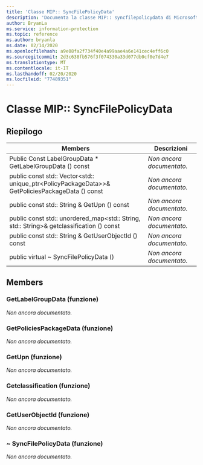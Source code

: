 ```yaml
---
title: 'Classe MIP:: SyncFilePolicyData'
description: 'Documenta la classe MIP:: syncfilepolicydata di Microsoft Information Protection (MIP) SDK.'
author: BryanLa
ms.service: information-protection
ms.topic: reference
ms.author: bryanla
ms.date: 02/14/2020
ms.openlocfilehash: a9e08fa2f734f40e4a99aae4a6e141cec4eff6c0
ms.sourcegitcommit: 2d3c638fb576f3f074330a33d077db0cf0e7d4e7
ms.translationtype: MT
ms.contentlocale: it-IT
ms.lasthandoff: 02/20/2020
ms.locfileid: "77489351"
---
```

# <a name="class-mipsyncfilepolicydata"></a>Classe MIP:: SyncFilePolicyData 
  
## <a name="summary"></a>Riepilogo
 Members                        | Descrizioni                                
--------------------------------|---------------------------------------------
Public Const LabelGroupData * GetLabelGroupData () const  | _Non ancora documentato._
public const std:: Vector\<std:: unique_ptr\<PolicyPackageData\>\>& GetPoliciesPackageData () const  | _Non ancora documentato._
public const std:: String & GetUpn () const  | _Non ancora documentato._
public const std:: unordered_map\<std:: String, std:: String\>& getclassification () const  | _Non ancora documentato._
public const std:: String & GetUserObjectId () const  | _Non ancora documentato._
public virtual ~ SyncFilePolicyData ()  | _Non ancora documentato._
  
## <a name="members"></a>Members
  
### <a name="getlabelgroupdata-function"></a>GetLabelGroupData (funzione)
_Non ancora documentato._

  
### <a name="getpoliciespackagedata-function"></a>GetPoliciesPackageData (funzione)
_Non ancora documentato._

  
### <a name="getupn-function"></a>GetUpn (funzione)
_Non ancora documentato._

  
### <a name="getclassificationlist-function"></a>Getclassification (funzione)
_Non ancora documentato._

  
### <a name="getuserobjectid-function"></a>GetUserObjectId (funzione)
_Non ancora documentato._

  
### <a name="syncfilepolicydata-function"></a>~ SyncFilePolicyData (funzione)
_Non ancora documentato._
